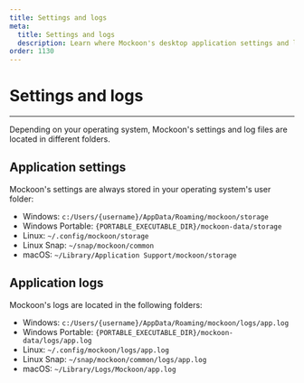 ```yaml
---
title: Settings and logs
meta:
  title: Settings and logs
  description: Learn where Mockoon's desktop application settings and log files are located for each operating system
order: 1130
---
```


# Settings and logs

---

Depending on your operating system, Mockoon's settings and log files are located in different folders.

## Application settings

Mockoon's settings are always stored in your operating system's user folder:

- Windows: `c:/Users/{username}/AppData/Roaming/mockoon/storage`
- Windows Portable: `{PORTABLE_EXECUTABLE_DIR}/mockoon-data/storage`
- Linux: `~/.config/mockoon/storage`
- Linux Snap: `~/snap/mockoon/common`
- macOS: `~/Library/Application Support/mockoon/storage`

## Application logs

Mockoon's logs are located in the following folders:

- Windows: `c:/Users/{username}/AppData/Roaming/mockoon/logs/app.log`
- Windows Portable: `{PORTABLE_EXECUTABLE_DIR}/mockoon-data/logs/app.log`
- Linux: `~/.config/mockoon/logs/app.log`
- Linux Snap: `~/snap/mockoon/common/logs/app.log`
- macOS: `~/Library/Logs/Mockoon/app.log`
